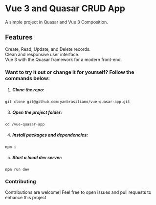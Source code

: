 # Vue 3 and Quasar CRUD App
A simple project in Quasar and Vue 3 Composition.

## Features
Create, Read, Update, and Delete records.<br>
Clean and responsive user interface.<br>
Vue 3 with the Quasar framework for a modern front-end.

### Want to try it out or change it for yourself? Follow the commands below:

1. ##### Clone the repo:

```
git clone git@github.com:yanbrasiliano/vue-quasar-app.git
```

3. ##### Open the project folder:

```
cd /vue-quasar-app
```

4. ##### Install packages and dependencies:

```
npm i
```

5. ##### Start a local dev server:

```
npm run dev
```

### Contributing
Contributions are welcome! Feel free to open issues and pull requests to enhance this project
